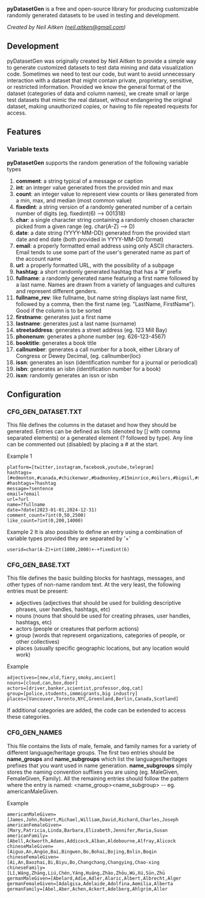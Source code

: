 **pyDatasetGen** is a free and open-source library for producing customizable randomly generated datasets to be used in testing and development. 

_Created by Neil Aitken (neil.aitken@gmail.com)_

## Development
pyDatasetGen was originally created by Neil Aitken to provide a simple way to generate customized datasets to test data mining and data visualization code. Sometimes we need 
to test our code, but want to avoid unnecessary interaction with a dataset that might contain private, proprietary, sensitive, or restricted information. Provided we know the 
general format of the dataset (categories of data and column names), we create small or large test datasets that mimic the real dataset, without endangering the original dataset,
making unauthorized copies, or having to file repeated requests for access.

## Features

### Variable texts
**pyDatasetGen** supports the random generation of the following variable types
1. **comment**: a string typical of a message or caption
2. **int**: an integer value generated from the provided min and max
3. **count**: an integer value to represent view counts or likes generated from a min, max, and median (most common value)
4. **fixedint**: a string version of a randomly generated number of a certain number of digits (eg. fixedint(6) --> 001318)
5. **char**: a single character string containing a randomly chosen character picked from a given range (eg. char(A-Z) --> D)
6. **date**: a date string (YYYY-MM-DD) generated from the provided start date and end date (both provided in YYYY-MM-DD format)
7. **email**: a properly formatted email address using only ASCII characters. Email tends to use some part of the user's generated name as part of the account name
8. **url**: a properly formatted URL, with the possibility of a subpage
9. **hashtag**: a short randomly generated hashtag that has a '#' prefix
10. **fullname**: a randomly generated name featuring a first name followed by a last name. Names are drawn from a variety of languages and cultures and represent different genders.
11. **fullname_rev**: like fullname, but name string displays last name first, followed by a comma, then the first name (eg. "LastName, FirstName"). Good if the column is to be sorted
12. **firstname**: generates just a first name
13. **lastname**: generates just a last name (surname)
14. **streetaddress**: generates a street address (eg. 123 Mill Bay)
15. **phonenum**: generates a phone number (eg. 626-123-4567)
16. **booktitle**: generates a book title
17. **callnumber**: generates a call number for a book, either Library of Congress or Dewey Decimal, (eg. callnumber(loc)
18. **issn**: generates an issn (identification number for a journal or periodical)
19. **isbn**: generates an isbn (identification number for a book)
20. **isxn**: randomly generates an issn or isbn


## Configuration

### CFG_GEN_DATASET.TXT
This file defines the columns in the dataset and how they should be generated. Entries can be defined as lists (denoted by [] with comma separated elements) or a generated element (? followed by type). 
Any line can be commented out (disabled) by placing a # at the start.

Example 1
```
platform=[twitter,instagram,facebook,youtube,telegram]
hashtags=[#edmonton,#canada,#chickenwar,#badmonkey,#15minrice,#oilers,#bigoil,#sanctuary,#immigration,#fireisland,#tradewar,#badidea,#sadnews]
#hashtags=?hashtag
message=?sentence
email=?email
url=?url
name=?fullname
date=?date(2023-01-01,2024-12-31)
comment_count=?int(0,50,2500)
like_count=?int(0,200,14000)
```

Example 2
It is also possible to define an entry using a combination of variable types provided they are separated by '+'

```
userid=char(A-Z)+int(1000,2000)+-+fixedint(6)
```

### CFG_GEN_BASE.TXT
This file defines the basic building blocks for hashtags, messages, and other types of non-name random text. At the very least, the following entries must be present: 
- adjectives (adjectives that should be used for building descriptive phrases, user handles, hashtags, etc)
- nouns (nouns that should be used for creating phrases, user handles, hashtags, etc)
- actors (people or creatures that perform actions)
- group (words that represent organizations, categories of people, or other collectives)
- places (usually specific geographic locations, but any location would work)

Example
```
adjectives=[new,old,fiery,smoky,ancient]
nouns=[cloud,can,box,door]
actors=[driver,banker,scientist,professor,dog,cat]
group=[police,students,immmigrants,big industry]
places=[Vancouver,Toronto,NYC,Greenland,Berlin,Canada,Scotland]
```

If additional categories are added, the code can be extended to access these categories.

### CFG_GEN_NAMES
This file contains the lists of male, female, and family names for a variety of different language/heritage groups. The first two entries should be **name_groups** and **name_subgroups** which 
list the languages/heritages prefixes that you want used in name generation. **name_subgroups** simply stores the naming convention suffixes you are using (eg. MaleGiven, FemaleGiven, Family). 
All the remaining entries should follow the pattern where  the entry is named: <name_group><name_subgroup> -- eg. americanMaleGiven.

Example
```
americanMaleGiven=[James,John,Robert,Michael,William,David,Richard,Charles,Joseph
americanFemaleGiven=[Mary,Patricia,Linda,Barbara,Elizabeth,Jennifer,Maria,Susan
americanFamily=[Abell,Ackworth,Adams,Addicock,Alban,Aldebourne,Alfray,Alicock
chineseMaleGiven=[Aiguo,An,Angúo,Bai,Bingwen,Bo,Bohai,Bojing,Bolin,Boqin
chineseFemaleGiven=[Ai,An,Baozhai,Bi,Biyu,Bo,Changchang,Changying,Chao-xing
chineseFamily=[Lǐ,Wáng,Zhāng,Liú,Chén,Yáng,Huáng,Zhào,Zhōu,Wú,Xú,Sūn,Zhū
germanMaleGiven=[Abelard,Adie,Adler,Alaric,Albert,Albrecht,Alger
germanFemaleGiven=[Adalgisa,Adelaide,Adolfina,Aemilia,Alberta
germanFamily=[Abel,Aber,Achen,Ackert,Adelberg,Ahlgrim,Aller
```


